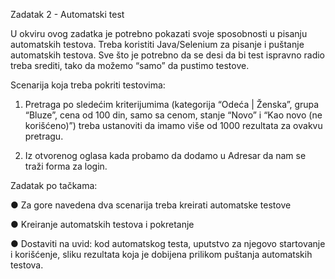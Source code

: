 Zadatak 2 - Automatski test

U okviru ovog zadatka je potrebno pokazati svoje sposobnosti u pisanju automatskih testova.
Treba koristiti Java/Selenium za pisanje i puštanje automatskih testova. Sve što je potrebno da
se desi da bi test ispravno radio treba srediti, tako da možemo “samo” da pustimo testove.

Scenarija koja treba pokriti testovima:

1. Pretraga po sledećim kriterijumima (kategorija “Odeća | Ženska”, grupa “Bluze”, cena od
100 din, samo sa cenom, stanje “Novo” i “Kao novo (ne korišćeno)”) treba ustanoviti da
imamo više od 1000 rezultata za ovakvu pretragu.

2. Iz otvorenog oglasa kada probamo da dodamo u Adresar da nam se traži forma za login.


Zadatak po tačkama:

● Za gore navedena dva scenarija treba kreirati automatske testove

● Kreiranje automatskih testova i pokretanje

● Dostaviti na uvid: kod automatskog testa, uputstvo za njegovo startovanje i korišćenje,
sliku rezultata koja je dobijena prilikom puštanja automatskih testova.
